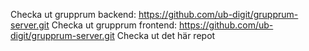 Checka ut grupprum backend: https://github.com/ub-digit/grupprum-server.git
Checka ut grupprum frontend: https://github.com/ub-digit/grupprum-server.git
Checka ut det här repot


